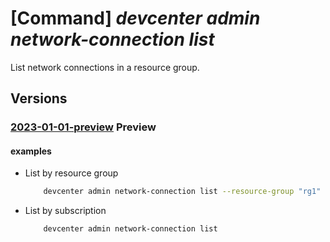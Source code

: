 # [Command] _devcenter admin network-connection list_

List network connections in a resource group.

## Versions

### [2023-01-01-preview](/Resources/mgmt-plane/L3N1YnNjcmlwdGlvbnMve30vcHJvdmlkZXJzL21pY3Jvc29mdC5kZXZjZW50ZXIvbmV0d29ya2Nvbm5lY3Rpb25z/2023-01-01-preview.xml) **Preview**

<!-- mgmt-plane /subscriptions/{}/providers/microsoft.devcenter/networkconnections 2023-01-01-preview -->
<!-- mgmt-plane /subscriptions/{}/resourcegroups/{}/providers/microsoft.devcenter/networkconnections 2023-01-01-preview -->

#### examples

- List by resource group
    ```bash
        devcenter admin network-connection list --resource-group "rg1"
    ```

- List by subscription
    ```bash
        devcenter admin network-connection list
    ```
